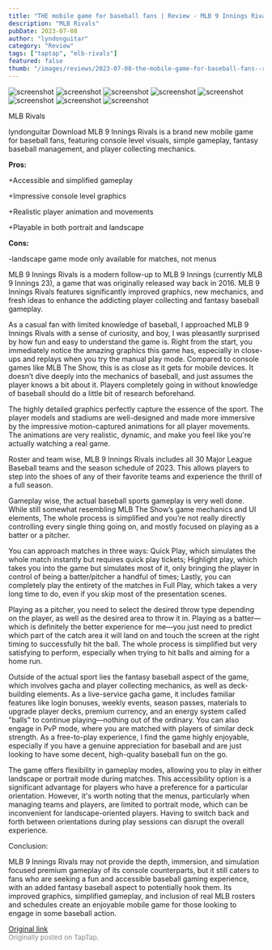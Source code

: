 ```yaml
---
title: "THE mobile game for baseball fans | Review - MLB 9 Innings Rivals"
description: "MLB Rivals"
pubDate: 2023-07-08
author: "lyndonguitar"
category: "Review"
tags: ["taptap", "mlb-rivals"]
featured: false
thumb: "/images/reviews/2023-07-08-the-mobile-game-for-baseball-fans--review---mlb-9-innings-rivals-0.avif"
---
```


<div class="gallery">
  <img src="/images/reviews/2023-07-08-the-mobile-game-for-baseball-fans--review---mlb-9-innings-rivals-0.avif" alt="screenshot" />
  <img src="/images/reviews/2023-07-08-the-mobile-game-for-baseball-fans--review---mlb-9-innings-rivals-1.avif" alt="screenshot" />
  <img src="/images/reviews/2023-07-08-the-mobile-game-for-baseball-fans--review---mlb-9-innings-rivals-2.avif" alt="screenshot" />
  <img src="/images/reviews/2023-07-08-the-mobile-game-for-baseball-fans--review---mlb-9-innings-rivals-3.avif" alt="screenshot" />
  <img src="/images/reviews/2023-07-08-the-mobile-game-for-baseball-fans--review---mlb-9-innings-rivals-4.avif" alt="screenshot" />
  <img src="/images/reviews/2023-07-08-the-mobile-game-for-baseball-fans--review---mlb-9-innings-rivals-5.avif" alt="screenshot" />
  <img src="/images/reviews/2023-07-08-the-mobile-game-for-baseball-fans--review---mlb-9-innings-rivals-6.avif" alt="screenshot" />
  <img src="/images/reviews/2023-07-08-the-mobile-game-for-baseball-fans--review---mlb-9-innings-rivals-7.avif" alt="screenshot" />
</div>

MLB Rivals

lyndonguitar
Download
MLB 9 Innings Rivals is a brand new mobile game for baseball fans, featuring console level visuals, simple gameplay, fantasy baseball management, and player collecting mechanics.


**Pros:**


+Accessible and simplified gameplay

+Impressive console level graphics

+Realistic player animation and movements

+Playable in both portrait and landscape


**Cons:**


-landscape game mode only available for matches, not menus

MLB 9 Innings Rivals is a modern follow-up to MLB 9 Innings (currently MLB 9 Innings 23), a game that was originally released way back in 2016. MLB 9 Innings Rivals features significantly improved graphics, new mechanics, and fresh ideas to enhance the addicting player collecting and fantasy baseball gameplay.

As a casual fan with limited knowledge of baseball, I approached MLB 9 Innings Rivals with a sense of curiosity, and boy, I was pleasantly surprised by how fun and easy to understand the game is. Right from the start, you immediately notice the amazing graphics this game has, especially in close-ups and replays when you try the manual play mode. Compared to console games like MLB The Show, this is as close as it gets for mobile devices. It doesn’t dive deeply into the mechanics of baseball, and just assumes the player knows a bit about it. Players completely going in without knowledge of baseball should do a little bit of research beforehand.

The highly detailed graphics perfectly capture the essence of the sport. The player models and stadiums are well-designed and made more immersive by the impressive motion-captured animations for all player movements. The animations are very realistic, dynamic, and make you feel like you're actually watching a real game.

Roster and team wise, MLB 9 Innings Rivals includes all 30 Major League Baseball teams and the season schedule of 2023. This allows players to step into the shoes of any of their favorite teams and experience the thrill of a full season.

Gameplay wise, the actual baseball sports gameplay is very well done. While still somewhat resembling MLB The Show’s game mechanics and UI elements, The whole process is simplified and you’re not really directly controlling every single thing going on, and mostly focused on playing as a batter or a pitcher.

You can approach matches in three ways: Quick Play, which simulates the whole match instantly but requires quick play tickets; Highlight play, which takes you into the game but simulates most of it, only bringing the player in control of being a batter/pitcher a handful of times; Lastly, you can completely play the entirety of the matches in Full Play, which takes a very long time to do, even if you skip most of the presentation scenes.

Playing as a pitcher, you need to select the desired throw type depending on the player, as well as the desired area to throw it in. Playing as a batter—which is definitely the better experience for me—you just need to predict which part of the catch area it will land on and touch the screen at the right timing to successfully hit the ball. The whole process is simplified but very satisfying to perform, especially when trying to hit balls and aiming for a home run.

Outside of the actual sport lies the fantasy baseball aspect of the game, which involves gacha and player collecting mechanics, as well as deck-building elements. As a live-service gacha game, it includes familiar features like login bonuses, weekly events, season passes, materials to upgrade player decks, premium currency, and an energy system called "balls" to continue playing—nothing out of the ordinary. You can also engage in PvP mode, where you are matched with players of similar deck strength. As a free-to-play experience, I find the game highly enjoyable, especially if you have a genuine appreciation for baseball and are just looking to have some decent, high-quality baseball fun on the go.

The game offers flexibility in gameplay modes, allowing you to play in either landscape or portrait mode during matches. This accessibility option is a significant advantage for players who have a preference for a particular orientation. However, it's worth noting that the menus, particularly when managing teams and players, are limited to portrait mode, which can be inconvenient for landscape-oriented players. Having to switch back and forth between orientations during play sessions can disrupt the overall experience.

Conclusion:

MLB 9 Innings Rivals may not provide the depth, immersion, and simulation focused premium gameplay of its console counterparts, but it still caters to fans who are seeking a fun and accessible baseball gaming experience, with an added fantasy baseball aspect to potentially hook them. Its improved graphics, simplified gameplay, and inclusion of real MLB rosters and schedules create an enjoyable mobile game for those looking to engage in some baseball action.

[Original link](https://m.taptap.io/post/5969511?share_id=2af7c0f0f5b9&utm_medium=share&utm_source=discord)<br><span style="font-size: 0.95em; color: #888;">Originally posted on TapTap.</span>
